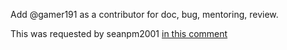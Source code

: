 Add @gamer191 as a contributor for doc, bug, mentoring, review.

This was requested by seanpm2001 [in this comment](https://github.com/seanpm2001/seanpm2001/issues/22#issuecomment-1016948747)
